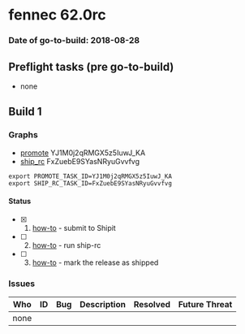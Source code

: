 # fennec 62.0rc

### Date of go-to-build: 2018-08-28

## Preflight tasks (pre go-to-build)
- none

## Build 1  

### Graphs
* [promote](https://tools.taskcluster.net/push-inspector/#/YJ1M0j2qRMGX5z5IuwJ_KA) YJ1M0j2qRMGX5z5IuwJ_KA
* [ship_rc](https://tools.taskcluster.net/push-inspector/#/FxZuebE9SYasNRyuGvvfvg) FxZuebE9SYasNRyuGvvfvg
```
export PROMOTE_TASK_ID=YJ1M0j2qRMGX5z5IuwJ_KA
export SHIP_RC_TASK_ID=FxZuebE9SYasNRyuGvvfvg
```


#### Status
- [x] 1.  [how-to](https://wiki.mozilla.org/Release:Release_Automation_on_Mercurial:Starting_a_Release#Submit_to_Ship_It)  - submit to Shipit
- [ ] 2.  [how-to](https://github.com/mozilla-releng/releasewarrior-2.0/blob/master/docs/release-promotion/mobile/howto-rc.md#ship-rc)  - run ship-rc
- [ ] 3.  [how-to](https://github.com/mozilla-releng/releasewarrior-2.0/blob/master/docs/release-promotion/mobile/howto-rc.md#ship)  - mark the release as shipped

### Issues
| Who                 | ID               | Bug                                                                 | Description                | Resolved                | Future Threat                |
| ------------------- | ---------------- | ------------------------------------------------------------------- | -------------------------- | ----------------------- | ---------------------------- |
| none | | | | | |

